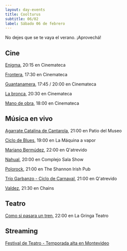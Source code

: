 ```yaml
---
layout: day-events
title: Coolturus
subtitle: 06/02
label: Sábado 06 de febrero
---
```

No dejes que se te vaya el verano. ¡Aprovechá!

## Cine

[Enigma](https://cinemateca.org.uy/peliculas/225), 20:15 en Cinemateca

[Frontera](https://cinemateca.org.uy/peliculas/782), 17:30 en Cinemateca

[Guantanamera](https://cinemateca.org.uy/peliculas/1091), 17:45 / 20:00 en Cinemateca

[La bronca](https://cinemateca.org.uy/peliculas/945), 20:30 en Cinemateca

[Mano de obra](https://cinemateca.org.uy/peliculas/959), 18:00 en Cinemateca

## Música en vivo

[Agarrate Catalina de Cantarola](https://www.instagram.com/saladelmuseo/), 21:00 en Patio del Museo

[Ciclo de Blues](https://instagram.com/lamaquinaavapor?igshid=1jxtykuxkzjvn), 19:00 en La Máquina a vapor

[Mariano Bermúdez](https://instagram.com/qatrevido?igshid=8bj6dzn4g7aj), 22:00 en Q'atrevido

[Nahual](https://instagram.com/csalashow?igshid=1a5lxhedu19cl), 20:00 en Complejo Sala Show

[Polorock](https://instagram.com/theshannonuy?igshid=yjdug4u5k9s0), 21:00 en The Shannon Irish Pub

[Trío Garbanzo - Ciclo de Carnaval](https://instagram.com/qatrevido?igshid=8bj6dzn4g7aj), 21:00 en Q'atrevido

[Valdez](https://instagram.com/chains_disco?igshid=1dp7lgcxxx99t), 21:30 en Chains

## Teatro

[Como si pasara un tren](https://www.instagram.com/lagringateatro/?hl=es), 22:00 en La Gringa Teatro

## Streaming

[Festival de Teatro - Temporada alta en Montevideo](https://salaverdi.montevideo.gub.uy/teatro/temporada-2021-estela-medina-0/festival-temporada-alta-de-girona-2021) 
